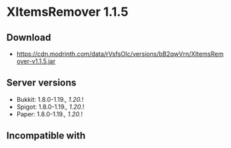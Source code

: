 # XItemsRemover 1.1.5

## Download
- https://cdn.modrinth.com/data/rVsfsOIc/versions/bB2qwVrn/XItemsRemover-v1.1.5.jar

## Server versions
- Bukkit: 1.8.0-1.19.*, 1.20.*!
- Spigot: 1.8.0-1.19.*, 1.20.*!
- Paper: 1.8.0-1.19.*, 1.20.*!

## Incompatible with
